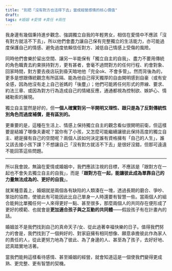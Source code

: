 ```yaml
---
title: "別把「沒有對方也活得下去」當成經營感情的核心價值"
draft: 
tags: #婚姻 #愛情 #責任 #兩性
---
```

我身邊有幾個秉持進步觀念、強調獨立自我的年輕男女，相信在愛情中不應該「沒有對方就活不下去」，所以他們會盡力讓自己保有完整獨立的生活能力，亦可能過度保護自己的情感、避免過度依賴信任對方、減低自己情感上受傷的風險。

同時他們會樂於留出空間、讓另一半能保有「獨立自主的自我」、盡力不要用傳統的角色職責去約束挾持對方，更有甚者，會毫不過問對方的任何行程、約會對象、回家時間，對方要去夜店玩到昏天暗地他「完全ok、不會多管」。然而背後為的，更多是想跟傳統觀念有所區隔、能為他自己得天獨厚的自由開明感到自豪（或有安全感，因為他沒有走上自己爸媽的「後塵」）；他們可能將任何形式的界線、要求、約法三章、或因為對方行為造成自己的情緒反應，通通都視為控制欲、嫉妒心、情緒勒索的展現。

獨立自主當然是好的，但**一個人確實對另一半開明又理性、跟只是為了反對傳統性別角色而過度補償，是有區別的。**

更重要的是，這種在生活上、情感上保持獨立自主的觀念看似很開明前衛，但這樣要是結婚了哪像夫妻呢？當你有了小孩，又怎麼可能繼續讓彼此保持高度的獨立自主、總是擁有自己的空間呢？兩個人該如何決定誰有資格擁有「自己的人生」，誰又該去接小孩下課？不想讓自己「沒有對方就活不下去」是很好沒錯，但那可遠遠不能回答這些問題。

---

所以我會說，無論在愛情或婚姻中，我們應該注視的目標，不應該是「跟對方在一起也不會失去獨立自主的自我」，而是「**跟對方在一起，能讓彼此成為單靠自己的力量無法成為的、更好的自我**」。

就某種意義上，婚姻就是兩個各有缺陷的人類湊在一塊，透過長期的磨合、爭吵、笨拙的協商，使彼此有可能因此比自己單身一人時還要有智慧一些。當兩個人的組合能夠比單獨任何一人來得更好一點、甚至很多，那麼兩個人的共同存在便形成了更好的模範、也就會是**更加適合孩子與之互動的共同體**——假設孩子有在計畫內的話。

婚姻並不是我們找到自己的真命天子/女、從此過著幸福快樂的日子。值得我們努力的會是，我們找到了一個夠好的、對家庭擁有相同想像、願意承擔彼此作為家人的責任的人，從此更努力地為了彼此、為了身邊的人、甚至為了孩子，去好好地、認真踏實地活著。

當我們能夠這樣看待感情、甚至婚姻的經營，就會知道這是一個使我們變得更成熟、更完整、更有智慧的契機。